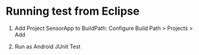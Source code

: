 Running test from Eclipse
=========================

1. Add Project SensorApp to BuildPath:
   Configure Build Path > Projects > Add
   
2. Run as Android JUnit Test